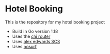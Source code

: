 # Hotel Booking

This is the repository for my hotel booking project

- Build in Go version 1.18
- Uses the [chi router](https://github.com/go-chi/chi)
- Uses [alex edwards SCS](https://github.com/alexedwards/scs)
- Uses [nosurf](https://github.com/justinas/nosurf)
  